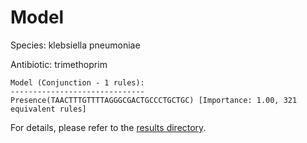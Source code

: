 
# Model

Species: klebsiella pneumoniae

Antibiotic: trimethoprim

```
Model (Conjunction - 1 rules):
------------------------------
Presence(TAACTTTGTTTTAGGGCGACTGCCCTGCTGC) [Importance: 1.00, 321 equivalent rules]

```

For details, please refer to the [results directory](../../../../../results/scm_b/klebsiella%20pneumoniae/trimethoprim/repeat_2/).

